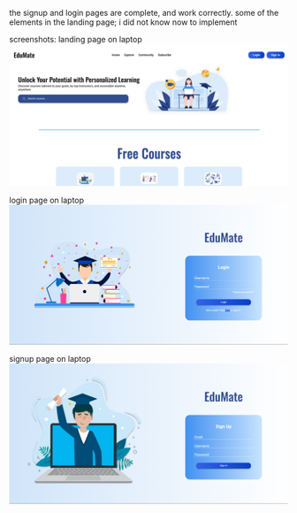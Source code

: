 the signup and login pages are complete, and work correctly. 
some of the elements in the landing page; i did not know now to implement

screenshots:
landing page on laptop
![landing1](ss/landing1.png)

login page on laptop
![login1](ss/login1.png)

signup page on laptop
![signup1](ss/signup1.png)

